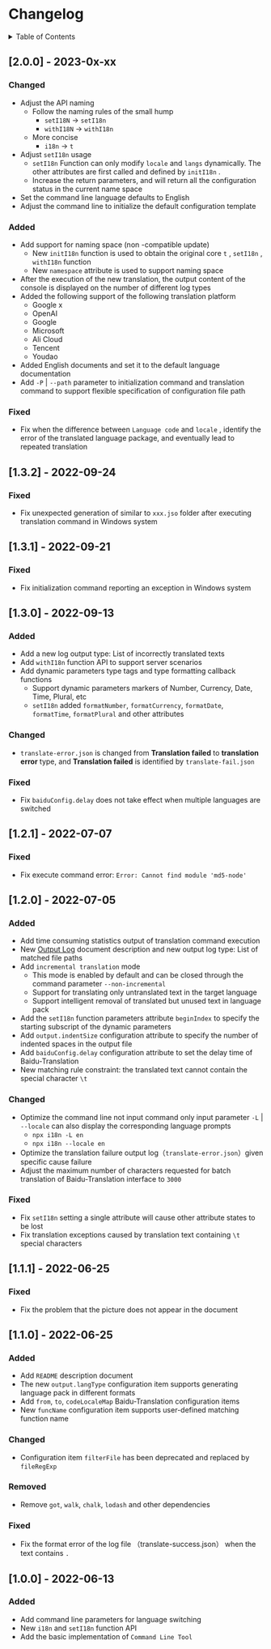 
# Changelog

<details >
  <summary>Table of Contents</summary>

  &emsp;&emsp;[[2.0.0] - 2023-0x-xx](#200---2023-0x-xx)<br/>
  &emsp;&emsp;&emsp;&emsp;[Changed](#changed)<br/>
  &emsp;&emsp;&emsp;&emsp;[Added](#added)<br/>
  &emsp;&emsp;&emsp;&emsp;[Fixed](#fixed)<br/>
  &emsp;&emsp;[[1.3.2] - 2022-09-24](#132---2022-09-24)<br/>
  &emsp;&emsp;&emsp;&emsp;[Fixed](#fixed)<br/>
  &emsp;&emsp;[[1.3.1] - 2022-09-21](#131---2022-09-21)<br/>
  &emsp;&emsp;&emsp;&emsp;[Fixed](#fixed)<br/>
  &emsp;&emsp;[[1.3.0] - 2022-09-13](#130---2022-09-13)<br/>
  &emsp;&emsp;&emsp;&emsp;[Added](#added)<br/>
  &emsp;&emsp;&emsp;&emsp;[Changed](#changed)<br/>
  &emsp;&emsp;&emsp;&emsp;[Fixed](#fixed)<br/>
  &emsp;&emsp;[[1.2.1] - 2022-07-07](#121---2022-07-07)<br/>
  &emsp;&emsp;&emsp;&emsp;[Fixed](#fixed)<br/>
  &emsp;&emsp;[[1.2.0] - 2022-07-05](#120---2022-07-05)<br/>
  &emsp;&emsp;&emsp;&emsp;[Added](#added)<br/>
  &emsp;&emsp;&emsp;&emsp;[Changed](#changed)<br/>
  &emsp;&emsp;&emsp;&emsp;[Fixed](#fixed)<br/>
  &emsp;&emsp;[[1.1.1] - 2022-06-25](#111---2022-06-25)<br/>
  &emsp;&emsp;&emsp;&emsp;[Fixed](#fixed)<br/>
  &emsp;&emsp;[[1.1.0] - 2022-06-25](#110---2022-06-25)<br/>
  &emsp;&emsp;&emsp;&emsp;[Added](#added)<br/>
  &emsp;&emsp;&emsp;&emsp;[Changed](#changed)<br/>
  &emsp;&emsp;&emsp;&emsp;[Removed](#removed)<br/>
  &emsp;&emsp;&emsp;&emsp;[Fixed](#fixed)<br/>
  &emsp;&emsp;[[1.0.0] - 2022-06-13](#100---2022-06-13)<br/>
  &emsp;&emsp;&emsp;&emsp;[Added](#added)<br/>

</details>

## [2.0.0] - 2023-0x-xx

### Changed

* Adjust the API naming
   * Follow the naming rules of the small hump
      * `setI18N` → `setI18n`
      * `withI18N` → `withI18n`
   * More concise
      * `i18n` → `t`
* Adjust  `setI18n`  usage
   *  `setI18n`  Function can only modify  `locale`  and  `langs`  dynamically. The other attributes are first called and defined by  `initI18n` .
   * Increase the return parameters, and will return all the configuration status in the current name space
* Set the command line language defaults to English
* Adjust the command line to initialize the default configuration template


### Added

* Add support for naming space (non -compatible update)
   * New  `initI18n`  function is used to obtain the original core  `t` ,  `setI18n` ,  `withI18n`  function
   * New  `namespace`  attribute is used to support naming space
* After the execution of the new translation, the output content of the console is displayed on the number of different log types
* Added the following support of the following translation platform
   * Google x
   * OpenAI
   * Google
   * Microsoft
   * Ali Cloud
   * Tencent
   * Youdao
* Added English documents and set it to the default language documentation
* Add  `-P` | `--path`  parameter to initialization command and translation command to support flexible specification of configuration file path


### Fixed

* Fix when the difference between  `Language code`  and  `locale` , identify the error of the translated language package, and eventually lead to repeated translation


## [1.3.2] - 2022-09-24

### Fixed

* Fix unexpected generation of similar to  `xxx.jso`  folder after executing translation command in Windows system


## [1.3.1] - 2022-09-21

### Fixed

* Fix initialization command reporting an exception in Windows system


## [1.3.0] - 2022-09-13

### Added

* Add a new log output type: List of incorrectly translated texts
* Add  `withI18n`  function API to support server scenarios
* Add dynamic parameters type tags and type formatting callback functions
   * Support dynamic parameters markers of Number, Currency, Date, Time, Plural, etc
   * `setI18n`  added  `formatNumber`, `formatCurrency`, `formatDate`, `formatTime`, `formatPlural`  and other attributes


### Changed

* `translate-error.json`  is changed from **Translation failed** to **translation error** type, and **Translation failed** is identified by  `translate-fail.json` 


### Fixed

* Fix  `baiduConfig.delay`  does not take effect when multiple languages are switched


## [1.2.1] - 2022-07-07

### Fixed

* Fix execute command error: `Error: Cannot find module 'md5-node'`


## [1.2.0] - 2022-07-05

### Added

* Add time consuming statistics output of translation command execution
* New [Output Log](#output-log) document description and new output log type: List of matched file paths
* Add  `incremental translation`  mode
   * This mode is enabled by default and can be closed through the command parameter  `--non-incremental` 
   * Support for translating only untranslated text in the target language
   * Support intelligent removal of translated but unused text in language pack
* Add the  `setI18n`  function parameters attribute  `beginIndex` to specify the starting subscript of the dynamic parameters
* Add  `output.indentSize`  configuration attribute to specify the number of indented spaces in the output file
* Add  `baiduConfig.delay`  configuration attribute to set the delay time of Baidu-Translation
* New matching rule constraint: the translated text cannot contain the special character  `\t`


### Changed

* Optimize the command line not input command only input parameter  `-L` | `--locale`  can also display the corresponding language prompts
   * `npx i18n -L en`
   * `npx i18n --locale en`
* Optimize the translation failure output log（`translate-error.json`）given specific cause failure
* Adjust the maximum number of characters requested for batch translation of Baidu-Translation interface to  `3000`


### Fixed

* Fix  `setI18n`  setting a single attribute will cause other attribute states to be lost
* Fix translation exceptions caused by translation text containing  `\t`  special characters


## [1.1.1] - 2022-06-25

### Fixed

* Fix the problem that the picture does not appear in the document


## [1.1.0] - 2022-06-25

### Added

* Add  `README`  description document
* The new  `output.langType`  configuration item supports generating language pack in different formats
* Add  `from`, `to`, `codeLocaleMap`  Baidu-Translation configuration items
* New  `funcName`  configuration item supports user-defined matching function name


### Changed

* Configuration item  `filterFile`  has been deprecated and replaced by  `fileRegExp` 


### Removed

* Remove  `got`, `walk`, `chalk`, `lodash`  and other dependencies


### Fixed

* Fix the format error of the log file （translate-success.json） when the text contains  `.` 


## [1.0.0] - 2022-06-13

### Added

* Add command line parameters for language switching
* New  `i18n`  and  `setI18n`  function API
* Add the basic implementation of  `Command Line Tool` 

